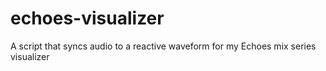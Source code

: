# echoes-visualizer
A script that syncs audio to a reactive waveform for my Echoes mix series visualizer
